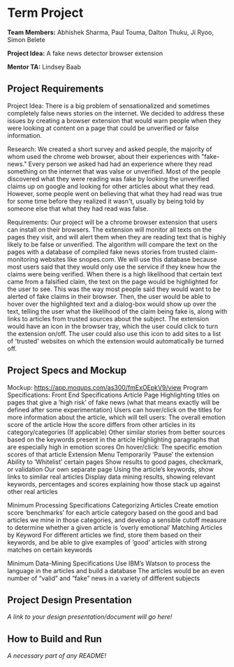 # Term Project

**Team Members:** Abhishek Sharma, Paul Touma, Dalton Thuku, Ji Ryoo, Simon Belete

**Project Idea:** A fake news detector browser extension

**Mentor TA:** Lindsey Baab

## Project Requirements
Project Idea: 
There is a big problem of sensationalized and sometimes completely false news stories on the internet. We decided to address these issues by creating a browser extension that would warn people when they were looking at content on a page that could be unverified or false information. 

Research: 
We created a short survey and asked people, the majority of whom used the chrome web browser, about their experiences with "fake-news." Every person we asked had had an experience where they read something on the internet that was valse or unverified. Most of the people discovered what they were reading was fake by looking the unverified claims up on google and looking for other articles about what they read. However, some people went on believing that what they had read was true for some time before they realized it wasn't, usually by being told by someone else that what they had read was false. 

Requirements: 
Our project will be a chrome browser extension that users can install on their browsers. The extension will monitor all texts on the pages they visit, and will alert them when they are reading text that is highly likely to be false or unverified. The algorithm will compare the text on the pages with a database of compiled fake news stories from trusted claim-monitoring websites like snopes.com. We will use this database because most users said that they would only use the service if they knew how the claims were being verified. When there is a high likelihood that certain text came from a falsified claim, the text on the page would be highlighted for the user to see. This was the way most people said they would want to be alerted of fake claims in their browser. Then, the user would be able to hover over the highlighted text and a dialog-box would show up over the text, telling the user what the likelihood of the claim being fake is, along with links to articles from trusted sources about the subject. 
The extension would have an icon in the browser tray, which the user could click to turn the extension on/off. The user could also use this icon to add sites to a list of 'trusted' websites on which the extension would automatically be turned off.  

## Project Specs and Mockup
Mockup: https://app.moqups.com/as300/fmExOEpkV9/view
Program Specifications:
Front End Specifications
Article Page
Highlighting titles on pages that give a ‘high risk’ of fake news (what that means exactly will be defined after some experimentation)
Users can hover/click on the titles for more information about the article, which will tell users: 
The overall emotion score of the article
How the score differs from other articles in its category/categories
(If applicable) Other similar stories from better sources based on the keywords present in the article
Highlighting paragraphs that are especially high in emotion scores
On hover/click: 
The specific emotion scores of that article
Extension Menu
Temporarily ‘Pause’ the extension
Ability to ‘Whitelist’ certain pages
Show results to good pages, checkmark, or validation
Our own separate page
Using the article’s keywords, show links to similar real articles
Display data mining results, showing relevant keywords, percentages and scores explaining how those stack up against other real articles

Minimum Processing Specifications
Categorizing Articles
Create emotion score ‘benchmarks’ for each article category based on the good and bad articles we mine in those categories, and develop a sensible cutoff measure to determine whether a given article is ‘overly emotional’ 
Matching Articles by Keyword
For different articles we find, store them based on their keywords, and be able to give examples of ‘good’ articles with strong matches on certain keywords

Minimum Data-Mining Specifications
Use IBM’s Watson to process the language in the articles and build a database
The articles would be an even number of “valid” and “fake” news in a variety of different subjects


## Project Design Presentation
_A link to your design presentation/document will go here!_

## How to Build and Run
_A necessary part of any README!_

